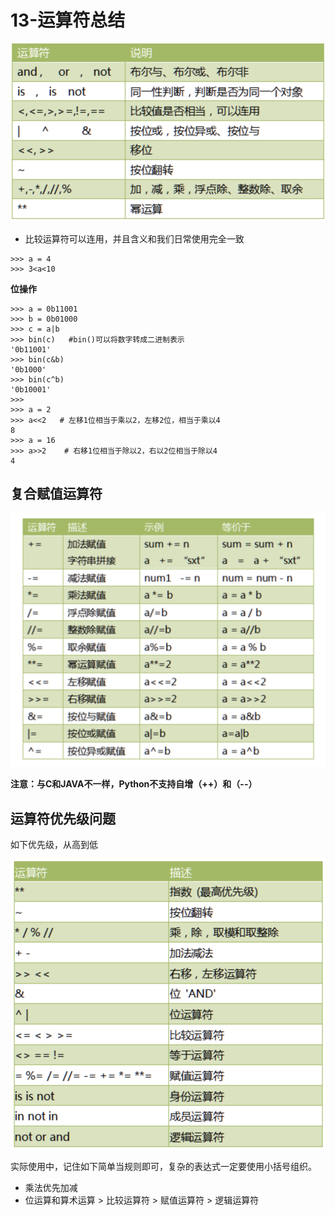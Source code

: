 # 13-运算符总结


![](_v_images/20201027122319124_1533594121.png)



- 比较运算符可以连用，并且含义和我们日常使用完全一致

```
>>> a = 4
>>> 3<a<10
```

**位操作**

```
>>> a = 0b11001
>>> b = 0b01000
>>> c = a|b
>>> bin(c)   #bin()可以将数字转成二进制表示
'0b11001'
>>> bin(c&b)
'0b1000'
>>> bin(c^b)
'0b10001'
>>> 
>>> a = 2
>>> a<<2   # 左移1位相当于乘以2，左移2位，相当于乘以4
8
>>> a = 16
>>> a>>2    # 右移1位相当于除以2，右以2位相当于除以4
4

```


## 复合赋值运算符



![](_v_images/20201027122913823_1017660353.png)





**注意：与C和JAVA不一样，Python不支持自增（++）和（--）**




## 运算符优先级问题

如下优先级，从高到低

![](_v_images/20201027123045671_1257788163.png)



实际使用中，记住如下简单当规则即可，复杂的表达式一定要使用小括号组织。

- 乘法优先加减
- 位运算和算术运算 > 比较运算符 > 赋值运算符 > 逻辑运算符

